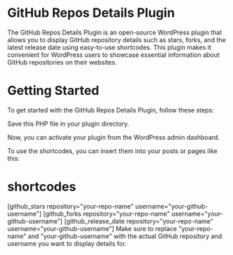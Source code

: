 # GitHub Repos Details Plugin
The GitHub Repos Details Plugin is an open-source WordPress plugin that allows you to display GitHub repository details such as stars, forks, and the latest release date using easy-to-use shortcodes. This plugin makes it convenient for WordPress users to showcase essential information about GitHub repositories on their websites.

# Getting Started
To get started with the GitHub Repos Details Plugin, follow these steps:

Save this PHP file in your plugin directory.

Now, you can activate your plugin from the WordPress admin dashboard.

To use the shortcodes, you can insert them into your posts or pages like this:
# shortcodes
 [github_stars repository="your-repo-name" username="your-github-username"]
 [github_forks repository="your-repo-name" username="your-github-username"]
 [github_release_date repository="your-repo-name" username="your-github-username"]
Make sure to replace "your-repo-name" and "your-github-username" with the actual GitHub repository and username you want to display details for.
